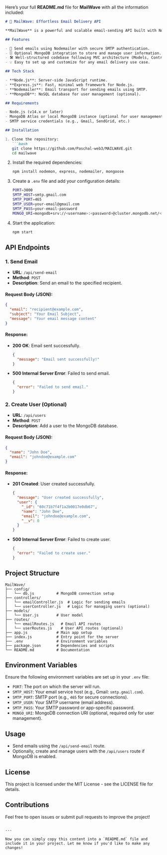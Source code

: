 Here’s your full **README.md** file for **MailWave** with all the information included:

```md
# 🚀 MailWave: Effortless Email Delivery API

**MailWave** is a powerful and scalable email-sending API built with Node.js, Express, and Nodemailer. It includes optional MongoDB integration for user management, making it perfect for developers looking to easily integrate email functionality into their applications.

## Features

- 📧 Send emails using Nodemailer with secure SMTP authentication.
- 🗄️ Optional MongoDB integration to store and manage user information.
- 🛠️ Well-structured codebase following MVC architecture (Models, Controllers, Routes).
- 💡 Easy to set up and customize for any email delivery use case.

## Tech Stack

- **Node.js**: Server-side JavaScript runtime.
- **Express.js**: Fast, minimal web framework for Node.js.
- **Nodemailer**: Email transport for sending emails using SMTP.
- **MongoDB**: NoSQL database for user management (optional).

## Requirements

- Node.js (v14.x or later)
- MongoDB Atlas or local MongoDB instance (optional for user management)
- SMTP service credentials (e.g., Gmail, SendGrid, etc.)

## Installation

1. Clone the repository:
   ```bash
   git clone https://github.com/Paschal-web3/MAILWAVE.git
   cd mailwave
   ```

2. Install the required dependencies:
   ```bash
   npm install nodemon, express, nodemailer, mongoose
   ```

3. Create a `.env` file and add your configuration details:
   ```bash
   PORT=3000
   SMTP_HOST=smtp.gmail.com
   SMTP_PORT=465
   SMTP_USER=your-email@gmail.com
   SMTP_PASS=your-email-password
   MONGO_URI=mongodb+srv://<username>:<password>@cluster.mongodb.net/<dbname>?retryWrites=true&w=majority
   ```

4. Start the application:
   ```bash
   npm start
   ```

## API Endpoints

### **1. Send Email**

- **URL**: `/api/send-email`
- **Method**: `POST`
- **Description**: Send an email to the specified recipient.

#### Request Body (JSON):
```json
{
  "email": "recipient@example.com",
  "subject": "Your Email Subject",
  "message": "Your email message content"
}
```

#### Response:
- **200 OK**: Email sent successfully.
  ```json
  {
    "message": "Email sent successfully!"
  }
  ```
- **500 Internal Server Error**: Failed to send email.
  ```json
  {
    "error": "Failed to send email."
  }
  ```

### **2. Create User (Optional)**

- **URL**: `/api/users`
- **Method**: `POST`
- **Description**: Add a user to the MongoDB database.

#### Request Body (JSON):
```json
{
  "name": "John Doe",
  "email": "johndoe@example.com"
}
```

#### Response:
- **201 Created**: User created successfully.
  ```json
  {
    "message": "User created successfully",
    "user": {
      "_id": "60c71b7f4f1a2b0017e0db67",
      "name": "John Doe",
      "email": "johndoe@example.com",
      "__v": 0
    }
  }
  ```
- **500 Internal Server Error**: Failed to create user.
  ```json
  {
    "error": "Failed to create user."
  }
  ```

## Project Structure

```
MailWave/
├── config/
│   └── db.js          # MongoDB connection setup
├── controllers/
│   └── emailController.js  # Logic for sending emails
│   └── userController.js   # Logic for managing users (optional)
├── models/
│   └── User.js        # User model
├── routes/
│   └── emailRoutes.js   # Email API routes
│   └── userRoutes.js    # User API routes (optional)
├── app.js             # Main app setup
├── index.js           # Entry point for the server
├── .env               # Environment variables
├── package.json       # Dependencies and scripts
└── README.md          # Documentation
```

## Environment Variables

Ensure the following environment variables are set up in your `.env` file:

- `PORT`: The port on which the server will run.
- `SMTP_HOST`: Your email service host (e.g., Gmail: `smtp.gmail.com`).
- `SMTP_PORT`: SMTP port (e.g., `465` for secure connections).
- `SMTP_USER`: Your SMTP username (email address).
- `SMTP_PASS`: Your SMTP password or app-specific password.
- `MONGO_URI`: MongoDB connection URI (optional, required only for user management).

## Usage

- Send emails using the `/api/send-email` route.
- Optionally, create and manage users with the `/api/users` route if MongoDB is enabled.

## License

This project is licensed under the MIT License - see the LICENSE file for details.

## Contributions

Feel free to open issues or submit pull requests to improve the project!

```

---

Now you can simply copy this content into a `README.md` file and include it in your project. Let me know if you'd like to make any changes!
